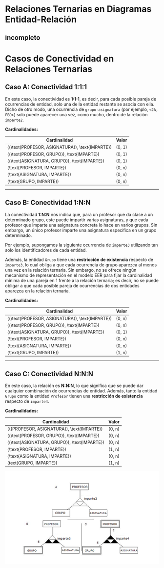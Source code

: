 # Relaciones Ternarias en Diagramas Entidad-Relación

## incompleto

# Casos de Conectividad en Relaciones Ternarias

## Caso A: Conectividad 1:1:1

En este caso, la conectividad es **1:1:1**, es decir, para cada posible pareja de ocurrencias de entidad, solo una de la entidad restante se asocia con ella. Dicho de otro modo, una ocurrencia de `grupo-asignatura` (por ejemplo, `<2A, FBD>`) solo puede aparecer una vez, como mucho, dentro de la relación `imparte2`.

**Cardinalidades:**

| Cardinalidad                                         | Valor  |
|------------------------------------------------------|--------|
| \((\text{PROFESOR, ASIGNATURA}), \text{IMPARTE}\)    | (0, 1) |
| \((\text{PROFESOR, GRUPO}), \text{IMPARTE}\)         | (0, 1) |
| \((\text{ASIGNATURA, GRUPO}), \text{IMPARTE}\)       | (0, 1) |
| \(\text{PROFESOR, IMPARTE}\)                         | (0, n) |
| \(\text{ASIGNATURA, IMPARTE}\)                       | (0, n) |
| \(\text{GRUPO, IMPARTE}\)                            | (0, n) |

---

## Caso B: Conectividad 1:N:N

La conectividad **1:N:N** nos indica que, para un profesor que da clase a un determinado grupo, este puede impartir varias asignaturas, y que cada profesor que imparte una asignatura concreta lo hace en varios grupos. Sin embargo, un único profesor imparte una asignatura específica en un grupo determinado.

Por ejemplo, supongamos la siguiente ocurrencia de `imparte3` utilizando tan solo los identificadores de cada entidad.

Además, la entidad `Grupo` tiene una **restricción de existencia** respecto de `imparte3`, lo cual obliga a que cada ocurrencia de grupo aparezca al menos una vez en la relación ternaria. Sin embargo, no se ofrece ningún mecanismo de representación en el modelo EER para fijar la cardinalidad mínima de una pareja en 1 frente a la relación ternaria; es decir, no se puede obligar a que cada posible pareja de ocurrencias de dos entidades aparezca en la relación ternaria.

**Cardinalidades:**

| Cardinalidad                                         | Valor  |
|------------------------------------------------------|--------|
| \((\text{PROFESOR, ASIGNATURA}), \text{IMPARTE}\)    | (0, n) |
| \((\text{PROFESOR, GRUPO}), \text{IMPARTE}\)         | (0, n) |
| \((\text{ASIGNATURA, GRUPO}), \text{IMPARTE}\)       | (0, 1) |
| \(\text{PROFESOR, IMPARTE}\)                         | (0, n) |
| \(\text{ASIGNATURA, IMPARTE}\)                       | (0, n) |
| \(\text{GRUPO, IMPARTE}\)                            | (1, n) |

---

## Caso C: Conectividad N:N:N

En este caso, la relación es **N:N:N**, lo que significa que se puede dar cualquier combinación de ocurrencias de entidad. Además, tanto la entidad `Grupo` como la entidad `Profesor` tienen una **restricción de existencia** respecto de `imparte4`.

**Cardinalidades:**

| Cardinalidad                                         | Valor  |
|------------------------------------------------------|--------|
| \(({PROFESOR, ASIGNATURA}), \text{IMPARTE})          | (0, n) |
| \((\text{PROFESOR, GRUPO}), \text{IMPARTE})          | (0, n) |
| \((\text{ASIGNATURA, GRUPO}), \text{IMPARTE})        | (0, n) |
| \(\text{PROFESOR, IMPARTE})                          | (1, n) |
| \(\text{ASIGNATURA, IMPARTE})                        | (0, n) |
| \(text{GRUPO, IMPARTE})                              | (1, n) |
 

![Imagen](ternarias.png)